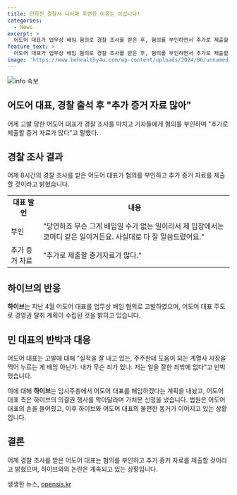 ```yaml
---
title: 민희진 경찰서 나서며 후련한 이유는 이겁니다!
categories:
  - News
excerpt: >
  어도어 대표가 업무상 배임 혐의로 경찰 조사를 받은 후, 혐의를 부인하면서 추가로 제출할 증거 자료가 많다고 언급했다. 모회사 하이브는 민 대표의 경영권 탈취 계획을 공개하며 고발한 바 있고, 이에 민 대표는 반격으로 기자회견을 열었다. 이후 하이브는 민 대표를 해임하겠다는 계획을 내놓았고, 민 대표 측은 이를 막기 위해 법적 대응을 했다. 이에 따른 하이브와 민 대표의 불편한 동거가 이어지고 있는 상황이다.
feature_text: >
  어도어 대표가 업무상 배임 혐의로 경찰 조사를 받은 후, 혐의를 부인하면서 추가로 제출할 증거 자료가 많다고 언급했다. 모회사 하이브는 민 대표의 경영권 탈취 계획을 공개하며 고발한 바 있고, 이에 민 대표는 반격으로 기자회견을 열었다. 이후 하이브는 민 대표를 해임하겠다는 계획을 내놓았고, 민 대표 측은 이를 막기 위해 법적 대응을 했다. 이에 따른 하이브와 민 대표의 불편한 동거가 이어지고 있는 상황이다.
image: 'https://www.behealthy4u.com/wp-content/uploads/2024/06/unnamed-file.png'
---
```


<p><img src="https://www.behealthy4u.com/wp-content/uploads/2024/06/unnamed-file.png" alt="info 속보" /></p>

<h2>어도어 대표, 경찰 출석 후 "추가 증거 자료 많아"</h2>

<p data-ke-size="size16">어제 고발 당한 어도어 대표가 경찰 조사를 마치고 기자들에게 혐의를 부인하며 "추가로 제출할 증거 자료가 많다"고 말했다.</p>

<h2 data-ke-size="size26">경찰 조사 결과</h2>

<p data-ke-size="size16">어제 8시간의 경찰 조사를 받은 어도어 대표가 혐의를 부인하고 추가 증거 자료를 제출할 것이라고 밝혔습니다.</p>

<table>
  <tr>
    <td style="text-align: center; height: 17px;"><b>대표 발언</b></td>
    <td style="text-align: center; height: 17px;"><b>내용</b></td>
  </tr>
  <tr>
    <td style="height: 17px;">부인</td>
    <td style="height: 17px;">"당연하죠 무슨 그게 배임일 수가 없는 일이라서 제 입장에서는 코미디 같은 일이거든요. 사실대로 다 잘 말씀드렸어요."</td>
  </tr>
  <tr>
    <td style="height: 17px;">추가 증거 자료</td>
    <td style="height: 17px;">"추가로 제출할 증거자료가 많다."</td>
  </tr>
</table>

<h2 data-ke-size="size26">하이브의 반응</h2>

<p data-ke-size="size16"><b>하이브</b>는 지난 4월 어도어 대표를 업무상 배임 혐의로 고발하였으며, 어도어 대표 주도로 경영권 탈취 계획이 수립된 것을 밝히고 있습니다.</p>

<h2 data-ke-size="size26">민 대표의 반박과 대응</h2>

<p data-ke-size="size16">어도어 대표는 고발에 대해 "실적을 잘 내고 있는, 주주한테 도움이 되는 계열사 사장을 찍어 누르는 게 배임 아닌가. 내가 무슨 죄가 있나. 저는 일을 잘한 죄밖에 없다"고 반박했습니다.</p>

<p data-ke-size="size16">이에 대해 <b>하이브</b>는 임시주총에서 어도어 대표를 해임하겠다는 계획을 내놨고, 어도어 대표 측은 하이브의 의결권 행사를 막아달라며 가처분 신청을 냈습니다. 법원은 어도어 대표의 손을 들어줬고, 이후 하이브와 어도어 대표의 불편한 동거가 이어지고 있는 상황입니다.</p>

<h2 data-ke-size="size26">결론</h2>

<p data-ke-size="size16">어제 경찰 조사를 받은 어도어 대표는 혐의를 부인하고 추가 증거 자료를 제출할 것이라고 밝혔으며, 하이브와의 논란은 계속되고 있는 상황입니다.</p>
생생한 뉴스, <a href="https://opensis.kr" rel="dofollow">opensis.kr</a>


